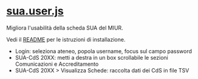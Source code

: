 # [sua.user.js](https://github.com/acavalin/tp_unipd/raw/refs/heads/main/sua.user.js)

Migliora l'usabilità della scheda SUA del MIUR.

Vedi il [README](https://github.com/acavalin/tp_unipd#installazione-di-uno-script-su-firefox-e-chrome) per le istruzioni di installazione.

* Login: seleziona ateneo, popola username, focus sul campo password
* SUA-CdS 20XX: metti a destra in un box scrollabile le sezioni Comunicazioni e Accreditamento
* SUA-CdS 20XX > Visualizza Schede: raccolta dati dei CdS in file TSV
